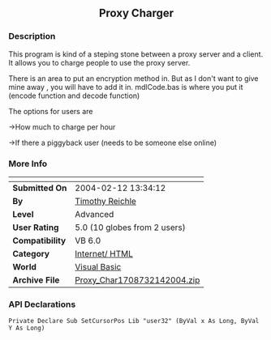 ﻿<div align="center">

## Proxy Charger


</div>

### Description

This program is kind of a steping stone between a proxy server and a client. It allows you to charge people to use the proxy server.

There is an area to put an encryption method in. But as I don't want to give mine away , you will have to add it in. mdlCode.bas is where you put it (encode function and decode function)

The options for users are

->How much to charge per hour

->If there a piggyback user (needs to be someone else online)
 
### More Info
 


<span>             |<span>
---                |---
**Submitted On**   |2004-02-12 13:34:12
**By**             |[Timothy Reichle](https://github.com/Planet-Source-Code/PSCIndex/blob/master/ByAuthor/timothy-reichle.md)
**Level**          |Advanced
**User Rating**    |5.0 (10 globes from 2 users)
**Compatibility**  |VB 6\.0
**Category**       |[Internet/ HTML](https://github.com/Planet-Source-Code/PSCIndex/blob/master/ByCategory/internet-html__1-34.md)
**World**          |[Visual Basic](https://github.com/Planet-Source-Code/PSCIndex/blob/master/ByWorld/visual-basic.md)
**Archive File**   |[Proxy\_Char1708732142004\.zip](https://github.com/Planet-Source-Code/timothy-reichle-proxy-charger__1-51738/archive/master.zip)

### API Declarations

```
Private Declare Sub SetCursorPos Lib "user32" (ByVal x As Long, ByVal Y As Long)
```






